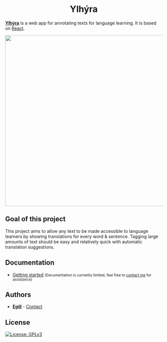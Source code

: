 <h1 align="center">Ylhýra</h1>

**[Ylhýra](https://ylhyra.is/)** is a web app for annotating texts for language learning. It is based on [React](https://reactjs.org/).

<p align="center">
	<a href="https://ylhyra.is/">
		<img width="548" src="https://ylhyra.is/images/c/c0/Ylhyra_demo.gif">
	</a>
</p>

## Goal of this project

This project aims to allow any text to be made accessible to language learners by showing translations for every word & sentence. Tagging large amounts of text should be easy and relatively quick with automatic translation suggestions.

## Documentation

* [Getting started](https://ylhyra.is/Manual:Development) <small>(Documentation is currently limited, feel free to [contact me](mailto:egill@egill.xyz) for assistance)</small>

<!-- chrome://flags/#allow-insecure-localhost-->

## Authors

- [**Egill**](https://github.com/egilll/) - [Contact](mailto:egill@egill.xyz)

## License

[![License: GPLv3](https://img.shields.io/badge/License-GPLv3-blue.svg)](https://opensource.org/licenses/GPL-3.0)
